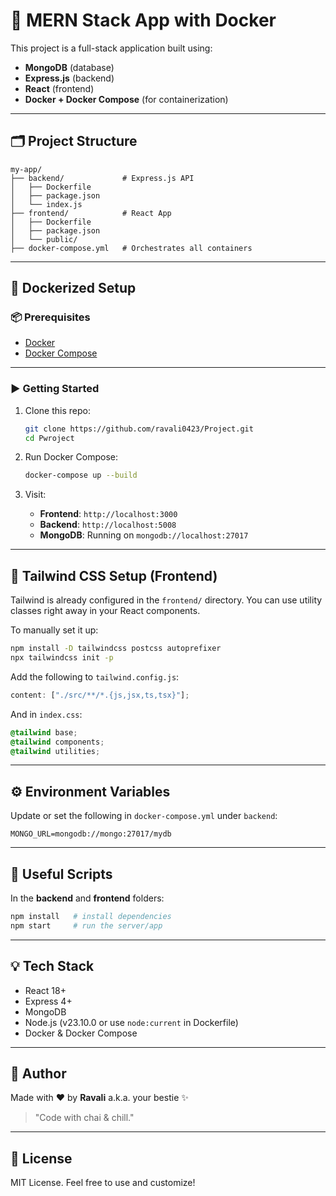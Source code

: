 # 🚀 MERN Stack App with Docker

This project is a full-stack application built using:

- **MongoDB** (database)
- **Express.js** (backend)
- **React** (frontend)
- **Docker + Docker Compose** (for containerization)

---

## 🗂 Project Structure

```
my-app/
├── backend/             # Express.js API
│   ├── Dockerfile
│   ├── package.json
│   └── index.js
├── frontend/            # React App
│   ├── Dockerfile
│   ├── package.json
│   └── public/
├── docker-compose.yml   # Orchestrates all containers
```

---

## 🐳 Dockerized Setup

### 📦 Prerequisites

- [Docker](https://www.docker.com/products/docker-desktop/)
- [Docker Compose](https://docs.docker.com/compose/)

---

### ▶️ Getting Started

1. Clone this repo:

   ```bash
   git clone https://github.com/ravali0423/Project.git
   cd Pwroject
   ```

2. Run Docker Compose:

   ```bash
   docker-compose up --build
   ```

3. Visit:

   - **Frontend**: `http://localhost:3000`
   - **Backend**: `http://localhost:5008`
   - **MongoDB**: Running on `mongodb://localhost:27017`

---

## 🎨 Tailwind CSS Setup (Frontend)

Tailwind is already configured in the `frontend/` directory. You can use utility classes right away in your React components.

To manually set it up:

```bash
npm install -D tailwindcss postcss autoprefixer
npx tailwindcss init -p
```

Add the following to `tailwind.config.js`:

```js
content: ["./src/**/*.{js,jsx,ts,tsx}"];
```

And in `index.css`:

```css
@tailwind base;
@tailwind components;
@tailwind utilities;
```

---

## ⚙️ Environment Variables

Update or set the following in `docker-compose.yml` under `backend`:

```env
MONGO_URL=mongodb://mongo:27017/mydb
```

---

## 📁 Useful Scripts

In the **backend** and **frontend** folders:

```bash
npm install   # install dependencies
npm start     # run the server/app
```

---

## 💡 Tech Stack

- React 18+
- Express 4+
- MongoDB
- Node.js (v23.10.0 or use `node:current` in Dockerfile)
- Docker & Docker Compose

---

## 🧁 Author

Made with ❤️ by **Ravali** a.k.a. your bestie ✨

> "Code with chai & chill."

---

## 📜 License

MIT License. Feel free to use and customize!
